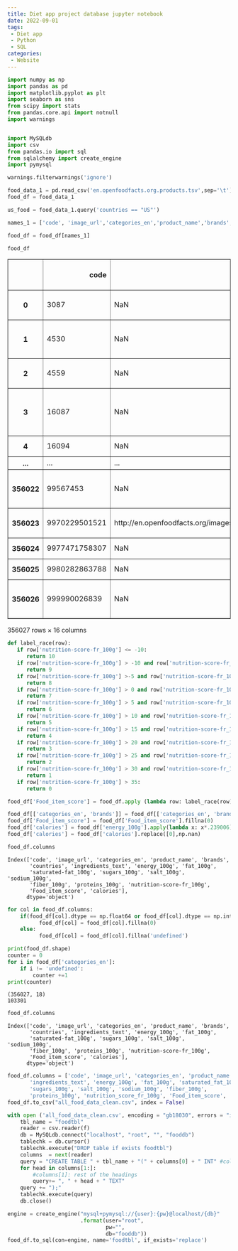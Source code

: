 ```yaml
---
title: Diet app project database jupyter notebook
date: 2022-09-01
tags:
 - Diet app
 - Python
 - SQL
categories: 
 - Website
---
```


```python
import numpy as np
import pandas as pd
import matplotlib.pyplot as plt
import seaborn as sns
from scipy import stats
from pandas.core.api import notnull
import warnings


import MySQLdb
import csv
from pandas.io import sql
from sqlalchemy import create_engine
import pymysql

warnings.filterwarnings('ignore')
```


```python
food_data_1 = pd.read_csv('en.openfoodfacts.org.products.tsv',sep='\t')
food_df = food_data_1
```


```python
us_food = food_data_1.query('countries == "US"')
```


```python
names_1 = ['code', 'image_url','categories_en','product_name','brands', 'countries', 'ingredients_text', 'energy_100g', 'fat_100g', 'saturated-fat_100g','sugars_100g','salt_100g', 'sodium_100g','fiber_100g', 'proteins_100g', 'nutrition-score-fr_100g']
```


```python
food_df = food_df[names_1]
```


```python
food_df
```




<div>
<style scoped>
    .dataframe tbody tr th:only-of-type {
        vertical-align: middle;
    }

    .dataframe tbody tr th {
        vertical-align: top;
    }

    .dataframe thead th {
        text-align: right;
    }
</style>
<table border="1" class="dataframe">
  <thead>
    <tr style="text-align: right;">
      <th></th>
      <th>code</th>
      <th>image_url</th>
      <th>categories_en</th>
      <th>product_name</th>
      <th>brands</th>
      <th>countries</th>
      <th>ingredients_text</th>
      <th>energy_100g</th>
      <th>fat_100g</th>
      <th>saturated-fat_100g</th>
      <th>sugars_100g</th>
      <th>salt_100g</th>
      <th>sodium_100g</th>
      <th>fiber_100g</th>
      <th>proteins_100g</th>
      <th>nutrition-score-fr_100g</th>
    </tr>
  </thead>
  <tbody>
    <tr>
      <th>0</th>
      <td>3087</td>
      <td>NaN</td>
      <td>NaN</td>
      <td>Farine de blé noir</td>
      <td>Ferme t'y R'nao</td>
      <td>en:FR</td>
      <td>NaN</td>
      <td>NaN</td>
      <td>NaN</td>
      <td>NaN</td>
      <td>NaN</td>
      <td>NaN</td>
      <td>NaN</td>
      <td>NaN</td>
      <td>NaN</td>
      <td>NaN</td>
    </tr>
    <tr>
      <th>1</th>
      <td>4530</td>
      <td>NaN</td>
      <td>NaN</td>
      <td>Banana Chips Sweetened (Whole)</td>
      <td>NaN</td>
      <td>US</td>
      <td>Bananas, vegetable oil (coconut oil, corn oil ...</td>
      <td>2243.0</td>
      <td>28.57</td>
      <td>28.57</td>
      <td>14.29</td>
      <td>0.00000</td>
      <td>0.000</td>
      <td>3.6</td>
      <td>3.57</td>
      <td>14.0</td>
    </tr>
    <tr>
      <th>2</th>
      <td>4559</td>
      <td>NaN</td>
      <td>NaN</td>
      <td>Peanuts</td>
      <td>Torn &amp; Glasser</td>
      <td>US</td>
      <td>Peanuts, wheat flour, sugar, rice flour, tapio...</td>
      <td>1941.0</td>
      <td>17.86</td>
      <td>0.00</td>
      <td>17.86</td>
      <td>0.63500</td>
      <td>0.250</td>
      <td>7.1</td>
      <td>17.86</td>
      <td>0.0</td>
    </tr>
    <tr>
      <th>3</th>
      <td>16087</td>
      <td>NaN</td>
      <td>NaN</td>
      <td>Organic Salted Nut Mix</td>
      <td>Grizzlies</td>
      <td>US</td>
      <td>Organic hazelnuts, organic cashews, organic wa...</td>
      <td>2540.0</td>
      <td>57.14</td>
      <td>5.36</td>
      <td>3.57</td>
      <td>1.22428</td>
      <td>0.482</td>
      <td>7.1</td>
      <td>17.86</td>
      <td>12.0</td>
    </tr>
    <tr>
      <th>4</th>
      <td>16094</td>
      <td>NaN</td>
      <td>NaN</td>
      <td>Organic Polenta</td>
      <td>Bob's Red Mill</td>
      <td>US</td>
      <td>Organic polenta</td>
      <td>1552.0</td>
      <td>1.43</td>
      <td>NaN</td>
      <td>NaN</td>
      <td>NaN</td>
      <td>NaN</td>
      <td>5.7</td>
      <td>8.57</td>
      <td>NaN</td>
    </tr>
    <tr>
      <th>...</th>
      <td>...</td>
      <td>...</td>
      <td>...</td>
      <td>...</td>
      <td>...</td>
      <td>...</td>
      <td>...</td>
      <td>...</td>
      <td>...</td>
      <td>...</td>
      <td>...</td>
      <td>...</td>
      <td>...</td>
      <td>...</td>
      <td>...</td>
      <td>...</td>
    </tr>
    <tr>
      <th>356022</th>
      <td>99567453</td>
      <td>NaN</td>
      <td>NaN</td>
      <td>Mint Melange Tea A Blend Of Peppermint, Lemon ...</td>
      <td>Trader Joe's</td>
      <td>US</td>
      <td>Organic peppermint, organic lemon grass, organ...</td>
      <td>0.0</td>
      <td>0.00</td>
      <td>0.00</td>
      <td>0.00</td>
      <td>0.00000</td>
      <td>0.000</td>
      <td>0.0</td>
      <td>0.00</td>
      <td>0.0</td>
    </tr>
    <tr>
      <th>356023</th>
      <td>9970229501521</td>
      <td>http://en.openfoodfacts.org/images/products/99...</td>
      <td>Salty snacks,Appetizers,Chips and fries,Crisps...</td>
      <td>乐吧泡菜味薯片</td>
      <td>乐吧</td>
      <td>China</td>
      <td>NaN</td>
      <td>NaN</td>
      <td>NaN</td>
      <td>NaN</td>
      <td>NaN</td>
      <td>NaN</td>
      <td>NaN</td>
      <td>NaN</td>
      <td>NaN</td>
      <td>NaN</td>
    </tr>
    <tr>
      <th>356024</th>
      <td>9977471758307</td>
      <td>NaN</td>
      <td>NaN</td>
      <td>Biscottes bio</td>
      <td>Leader Price</td>
      <td>France</td>
      <td>NaN</td>
      <td>NaN</td>
      <td>NaN</td>
      <td>NaN</td>
      <td>NaN</td>
      <td>NaN</td>
      <td>NaN</td>
      <td>NaN</td>
      <td>NaN</td>
      <td>NaN</td>
    </tr>
    <tr>
      <th>356025</th>
      <td>9980282863788</td>
      <td>NaN</td>
      <td>NaN</td>
      <td>Tomates aux Vermicelles</td>
      <td>Knorr</td>
      <td>en:FR</td>
      <td>NaN</td>
      <td>NaN</td>
      <td>NaN</td>
      <td>NaN</td>
      <td>NaN</td>
      <td>NaN</td>
      <td>NaN</td>
      <td>NaN</td>
      <td>NaN</td>
      <td>NaN</td>
    </tr>
    <tr>
      <th>356026</th>
      <td>999990026839</td>
      <td>NaN</td>
      <td>NaN</td>
      <td>Sugar Free Drink Mix, Peach Tea</td>
      <td>Market Pantry</td>
      <td>US</td>
      <td>Citric acid, maltodextrin, instant tea, aspart...</td>
      <td>2092.0</td>
      <td>0.00</td>
      <td>NaN</td>
      <td>0.00</td>
      <td>0.00000</td>
      <td>0.000</td>
      <td>NaN</td>
      <td>0.00</td>
      <td>NaN</td>
    </tr>
  </tbody>
</table>
<p>356027 rows × 16 columns</p>
</div>




```python
def label_race(row):
   if row['nutrition-score-fr_100g'] <= -10:
      return 10
   if row['nutrition-score-fr_100g'] > -10 and row['nutrition-score-fr_100g'] <= -5:
      return 9
   if row['nutrition-score-fr_100g'] >-5 and row['nutrition-score-fr_100g'] <= 0:
      return 8
   if row['nutrition-score-fr_100g'] > 0 and row['nutrition-score-fr_100g'] <= 5:
      return 7
   if row['nutrition-score-fr_100g'] > 5 and row['nutrition-score-fr_100g'] <= 10:
      return 6
   if row['nutrition-score-fr_100g'] > 10 and row['nutrition-score-fr_100g'] <= 15:
      return 5
   if row['nutrition-score-fr_100g'] > 15 and row['nutrition-score-fr_100g'] <= 20:
      return 4
   if row['nutrition-score-fr_100g'] > 20 and row['nutrition-score-fr_100g'] <= 25:
      return 3
   if row['nutrition-score-fr_100g'] > 25 and row['nutrition-score-fr_100g'] <= 30:
      return 2
   if row['nutrition-score-fr_100g'] > 30 and row['nutrition-score-fr_100g'] <= 35:
      return 1
   if row['nutrition-score-fr_100g'] > 35:
      return 0

food_df['Food_item_score'] = food_df.apply (lambda row: label_race(row), axis=1)
```


```python
food_df[['categories_en', 'brands']] = food_df[['categories_en', 'brands']].fillna('undefined')
food_df['Food_item_score'] = food_df['Food_item_score'].fillna(0)
food_df['calories'] = food_df['energy_100g'].apply(lambda x: x*.239006).round(1)
food_df['calories'] = food_df['calories'].replace([0],np.nan)
```


```python
food_df.columns
```




    Index(['code', 'image_url', 'categories_en', 'product_name', 'brands',
           'countries', 'ingredients_text', 'energy_100g', 'fat_100g',
           'saturated-fat_100g', 'sugars_100g', 'salt_100g', 'sodium_100g',
           'fiber_100g', 'proteins_100g', 'nutrition-score-fr_100g',
           'Food_item_score', 'calories'],
          dtype='object')




```python
for col in food_df.columns:
    if(food_df[col].dtype == np.float64 or food_df[col].dtype == np.int64):
          food_df[col] = food_df[col].fillna(0)
    else:
          food_df[col] = food_df[col].fillna('undefined')
```


```python
print(food_df.shape)
counter = 0
for i in food_df['categories_en']:
    if i != 'undefined':
        counter +=1
print(counter)
```

    (356027, 18)
    103301
    


```python
food_df.columns
```




    Index(['code', 'image_url', 'categories_en', 'product_name', 'brands',
           'countries', 'ingredients_text', 'energy_100g', 'fat_100g',
           'saturated-fat_100g', 'sugars_100g', 'salt_100g', 'sodium_100g',
           'fiber_100g', 'proteins_100g', 'nutrition-score-fr_100g',
           'Food_item_score', 'calories'],
          dtype='object')




```python
food_df.columns = ['code', 'image_url', 'categories_en', 'product_name', 'brands', 'countries',
       'ingredients_text', 'energy_100g', 'fat_100g', 'saturated_fat_100g',
       'sugars_100g', 'salt_100g', 'sodium_100g', 'fiber_100g',
       'proteins_100g', 'nutrition_score_fr_100g', 'Food_item_score', 'calories']
food_df.to_csv("all_food_data_clean.csv", index = False)
```


```python
with open ('all_food_data_clean.csv', encoding = "gb18030", errors = "ignore") as f:
    tbl_name = "foodtbl"
    reader = csv.reader(f)
    db = MySQLdb.connect("localhost", "root", "", "fooddb")
    tablechk = db.cursor()
    tablechk.execute("DROP table if exists foodtbl")
    columns  = next(reader)
    query = "CREATE TABLE " + tbl_name + "(" + columns[0] + " INT" #columns[0]: heading
    for head in columns[1:]:
        #columns[1]: rest of the headings
        query+= ", " + head + " TEXT" 
    query += ");"
    tablechk.execute(query)
    db.close()
```


```python
engine = create_engine("mysql+pymysql://{user}:{pw}@localhost/{db}"
                       .format(user="root",
                               pw="",
                               db="fooddb"))
food_df.to_sql(con=engine, name='foodtbl', if_exists='replace')
```


```python

```
